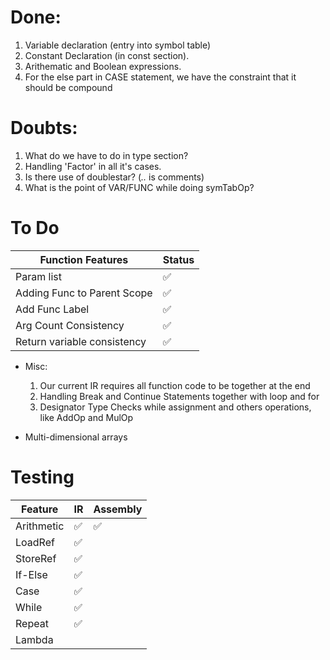 # Done:

1. Variable declaration (entry into symbol table)
2. Constant Declaration (in const section).
3. Arithematic and Boolean expressions.
4. For the else part in CASE statement, we have the constraint that it should be compound

# Doubts:

1. What do we have to do in type section?
2. Handling 'Factor' in all it's cases.
3. Is there use of doublestar? (*..* is comments)
4. What is the point of VAR/FUNC while doing symTabOp?

# To Do
|Function Features | Status |
| ------ | ------ |
| Param list | :white_check_mark: |
| Adding Func to Parent Scope | :white_check_mark: |
| Add Func Label | :white_check_mark: |
| Arg Count Consistency| :white_check_mark: |
| Return variable consistency | :white_check_mark: |

- Misc:
    1. Our current IR requires all function code to be together at the end
    2. Handling Break and Continue Statements together with loop and for
    3. Designator Type Checks while assignment and others operations, like AddOp and MulOp

- Multi-dimensional arrays

# Testing

|    Feature | IR | Assembly |
| ---------- |----| -------- |
| Arithmetic |:white_check_mark:|:white_check_mark:|
| LoadRef    |:white_check_mark:|   |
| StoreRef   |:white_check_mark:|   |
| If-Else    |:white_check_mark:|   |
| Case       |:white_check_mark:|   |
| While      |:white_check_mark:|   |
| Repeat     |:white_check_mark:|   |
| Lambda     |                  |   |
